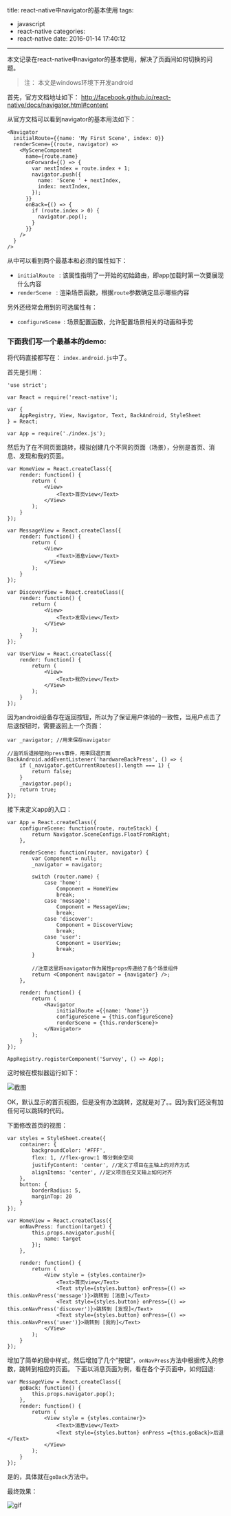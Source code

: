title: react-native中navigator的基本使用
tags:
  - javascript
  - react-native
categories:
  - react-native
date: 2016-01-14 17:40:12
---

本文记录在react-native中navigator的基本使用，解决了页面间如何切换的问题。

>注： 本文是windows环境下开发android

首先，官方文档地址如下：
http://facebook.github.io/react-native/docs/navigator.html#content

从官方文档可以看到navigator的基本用法如下：
```
<Navigator
  initialRoute={{name: 'My First Scene', index: 0}}
  renderScene={(route, navigator) =>
    <MySceneComponent
      name={route.name}
      onForward={() => {
        var nextIndex = route.index + 1;
        navigator.push({
          name: 'Scene ' + nextIndex,
          index: nextIndex,
        });
      }}
      onBack={() => {
        if (route.index > 0) {
          navigator.pop();
        }
      }}
    />
  }
/>
```
从中可以看到两个最基本和必须的属性如下：
+ `initialRoute ` : 该属性指明了一开始的初始路由，即app加载时第一次要展现什么内容
+ `renderScene ` : 渲染场景函数，根据`route`参数确定显示哪些内容

另外还经常会用到的可选属性有：
+ `configureScene `: 场景配置函数，允许配置场景相关的动画和手势

<!-- more --> 

### 下面我们写一个最基本的demo:

将代码直接都写在： `index.android.js`中了。

首先是引用：
```
'use strict';

var React = require('react-native');

var {
    AppRegistry, View, Navigator, Text, BackAndroid, StyleSheet
} = React;

var App = require('./index.js');
```

然后为了在不同页面跳转，模拟创建几个不同的页面（场景），分别是首页、消息、发现和我的页面。
```
var HomeView = React.createClass({
    render: function() {
        return (
            <View>
                <Text>首页view</Text>
            </View>
        );
    }
});

var MessageView = React.createClass({
    render: function() {
        return (
            <View>
                <Text>消息view</Text>
            </View>
        );
    }
});

var DiscoverView = React.createClass({
    render: function() {
        return (
            <View>
                <Text>发现view</Text>
            </View>
        );
    }
});

var UserView = React.createClass({
    render: function() {
        return (
            <View>
                <Text>我的view</Text>
            </View>
        );
    }
});
```

因为android设备存在返回按钮，所以为了保证用户体验的一致性，当用户点击了后退按钮时，需要返回上一个页面：
```
var _navigator; //用来保存navigator

//监听后退按钮的press事件，用来回退页面
BackAndroid.addEventListener('hardwareBackPress', () => {
    if (_navigator.getCurrentRoutes().length === 1) {
        return false;
    }
    _navigator.pop();
    return true;
});
```

接下来定义app的入口：
```
var App = React.createClass({
    configureScene: function(route, routeStack) {
        return Navigator.SceneConfigs.FloatFromRight;
    },

    renderScene: function(router, navigator) {
        var Component = null;
        _navigator = navigator;

        switch (router.name) {
            case 'home':
                Component = HomeView
                break;
            case 'message':
                Component = MessageView;
                break;
            case 'discover':
                Component = DiscoverView;
                break;
            case 'user':
                Component = UserView;
                break;
        }

        //注意这里将navigator作为属性props传递给了各个场景组件
        return <Component navigator = {navigator} />;
    },

    render: function() {
        return (
            <Navigator
                initialRoute ={{name: 'home'}}
                configureScene = {this.configureScene}
                renderScene = {this.renderScene}>
            </Navigator>
        );
    }
});

AppRegistry.registerComponent('Survey', () => App);
```
这时候在模拟器运行如下：

![截图](http://7xl2vf.com1.z0.glb.clouddn.com/f47f972c-f80d-42ef-91c8-78a4fb66e64b.jpg)

OK，默认显示的首页视图，但是没有办法跳转，这就是对了。。因为我们还没有加任何可以跳转的代码。

下面修改首页的视图：
```
var styles = StyleSheet.create({
    container: {
        backgroundColor: '#FFF',
        flex: 1, //flex-grow:1 等分剩余空间
        justifyContent: 'center', //定义了项目在主轴上的对齐方式
        alignItems: 'center', //定义项目在交叉轴上如何对齐
    },
    button: {
        borderRadius: 5,
        marginTop: 20
    }
});

var HomeView = React.createClass({
    onNavPress: function(target) {
        this.props.navigator.push({
            name: target
        });
    },

    render: function() {
        return (
            <View style = {styles.container}>
                <Text>首页view</Text>
                <Text style={styles.button} onPress={() => this.onNavPress('message')}>跳转到 [消息]</Text>
                <Text style={styles.button} onPress={() => this.onNavPress('discover')}>跳转到 [发现]</Text>
                <Text style={styles.button} onPress={() => this.onNavPress('user')}>跳转到 [我的]</Text>
            </View>
        );
    }
});
```

增加了简单的居中样式，然后增加了几个”按钮“，`onNavPress`方法中根据传入的参数，跳转到相应的页面。
下面以消息页面为例，看在各个子页面中，如何回退:
```
var MessageView = React.createClass({
    goBack: function() {
        this.props.navigator.pop();
    },
    render: function() {
        return (
            <View style = {styles.container}>
                <Text>消息view</Text>
                <Text style={styles.button} onPress ={this.goBack}>后退</Text>
            </View>
        );
    }
});
```

是的，具体就在`goBack`方法中。

最终效果：

![gif](http://7xl2vf.com1.z0.glb.clouddn.com/navigator.gif)
